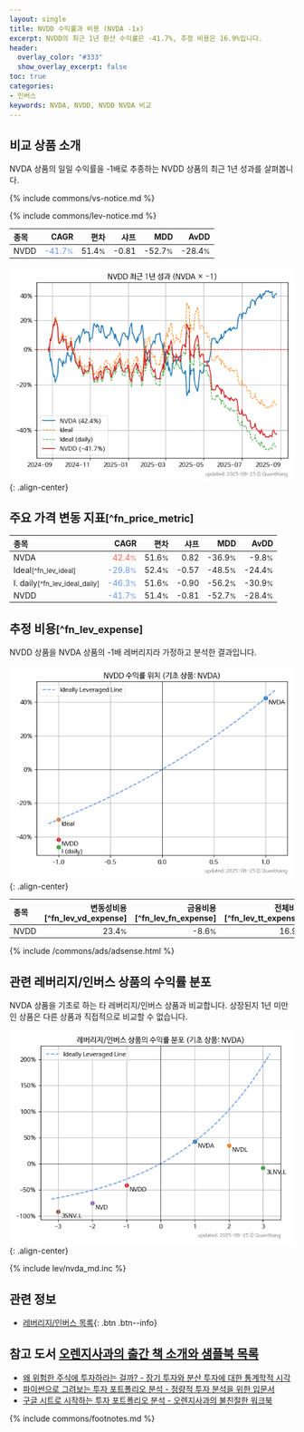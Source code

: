 ```yaml
---
layout: single
title: NVDD 수익률과 비용 (NVDA -1x)
excerpt: NVDD의 최근 1년 환산 수익률은 -41.7%, 추정 비용은 16.9%입니다.
header:
  overlay_color: "#333"
  show_overlay_excerpt: false
toc: true
categories:
- 인버스
keywords: NVDA, NVDD, NVDD NVDA 비교
---
```


## 비교 상품 소개


NVDA 상품의 일일 수익률을 -1배로 추종하는 NVDD 상품의 최근 1년 성과를 살펴봅니다.





{% include commons/vs-notice.md %}

{% include commons/lev-notice.md %}

| **종목** | **CAGR** | **편차** | **샤프** | **MDD** | **AvDD** |
| :------------ | ------: | -----------: | -------: | ------: | -------: |
| NVDD | <span style="color: cornflowerblue">-41.7<small>%</small></span> | 51.4<small>%</small> | -0.81 | -52.7<small>%</small> | -28.4<small>%</small> |

<!-- more -->


![NVDD](/lev/images/nvdd.png){: .align-center}


## 주요 가격 변동 지표<small>[^fn_price_metric]</small>


| **종목** | **CAGR** | **편차** | **샤프** | **MDD** | **AvDD** |
| :------------ | ------: | -----------: | -------: | ------: | -------: |
| NVDA | <span style="color: tomato">42.4<small>%</small></span> | 51.6<small>%</small> | 0.82 | -36.9<small>%</small> | -9.8<small>%</small> |
| Ideal<small>[^fn_lev_ideal]</small> | <span style="color: cornflowerblue">-29.8<small>%</small></span> | 52.4<small>%</small> | -0.57 | -48.5<small>%</small> | -24.4<small>%</small> |
| I. daily<small>[^fn_lev_ideal_daily]</small> | <span style="color: cornflowerblue">-46.3<small>%</small></span> | 51.6<small>%</small> | -0.90 | -56.2<small>%</small> | -30.9<small>%</small> |
| NVDD | <span style="color: cornflowerblue">-41.7<small>%</small></span> | 51.4<small>%</small> | -0.81 | -52.7<small>%</small> | -28.4<small>%</small> |


## 추정 비용<small>[^fn_lev_expense]</small><a id="expense"></a>

NVDD 상품을 NVDA 상품의 -1배 레버리지라 가정하고 분석한 결과입니다.

![NVDD](/lev/images/nvdd_ideal.png){: .align-center}

| **종목** | **변동성비용**[^fn_lev_vd_expense] | **금융비용**[^fn_lev_fn_expense] | **전체비용**[^fn_lev_tt_expense] |
| :------------ | ------: | -----------: | -------: |
| NVDD | 23.4<small>%</small> | -8.6<small>%</small> | 16.9<small>%</small> |

{% include /commons/ads/adsense.html %}



## 관련 레버리지/인버스 상품의 수익률 분포

NVDA 상품을 기초로 하는 타 레버리지/인버스 상품과 비교합니다. 상장된지 1년 미만인 상품은 다른 상품과 직접적으로 비교할 수 없습니다.

![NVDA](/lev/images/nvda_ideal.png){: .align-center}

{% include lev/nvda_md.inc %}


## 관련 정보

- [레버리지/인버스 목록](/lev/){: .btn .btn--info}


## 참고 도서 [오렌지사과의 출간 책 소개와 샘플북 목록](https://kongdori.tistory.com/691)

- [왜 위험한 주식에 투자하라는 걸까? - 장기 투자와 분산 투자에 대한 통계학적 시각](https://kongdori.tistory.com/421)
- [파이썬으로 그려보는 투자 포트폴리오 분석  - 정량적 투자 분석을 위한 입문서](https://kongdori.tistory.com/643)
- [구글 시트로 시작하는 투자 포트폴리오 분석 - 오렌지사과의 불친절한 워크북](https://kongdori.tistory.com/449)

{% include commons/footnotes.md %}